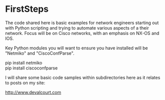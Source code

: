 # FirstSteps

The code shared here is basic examples for network engineers starting out with Python scripting and trying to automate various aspects of a their network. Focus will be on Cisco networks, with an emphasis on NX-OS and IOS.<P>

Key Python modules you will want to ensure you have installed will be "Netmiko" and "CiscoConfParse".<P>

pip install netmiko<br>
pip install ciscoconfparse

I will share some basic code samples within subdirectories here as it relates to posts on my site:<P>

http://www.devalcourt.com



